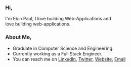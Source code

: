 ### Hi,

I'm Ebin Paul, I love building Web-Applications and <br/>
love building web-applications.

### About Me,

- Graduate in Computer Science and Engineering.
- Currently working as a Full Stack Engineer.
- You can reach me on [LinkedIn](https://www.linkedin.com/in/paulebin/), [Twitter](https://twitter.com/paul_ebin), [Website](https://paulebin.web.app), <a href='mailto:ebinpaul@outlook.com'>Email</a>
